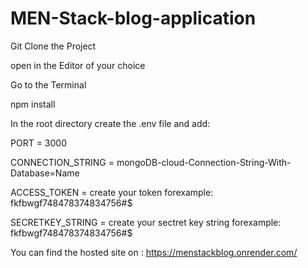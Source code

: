 # MEN-Stack-blog-application

Git Clone the Project

open in the Editor of your choice

Go to the Terminal

npm install

In the root directory create the .env file and add:

PORT = 3000

CONNECTION_STRING = mongoDB-cloud-Connection-String-With-Database=Name

ACCESS_TOKEN = create your token forexample: fkfbwgf748478374834756#$

SECRETKEY_STRING = create your sectret key string forexample: fkfbwgf748478374834756#$



You can find the hosted site on : https://menstackblog.onrender.com/
